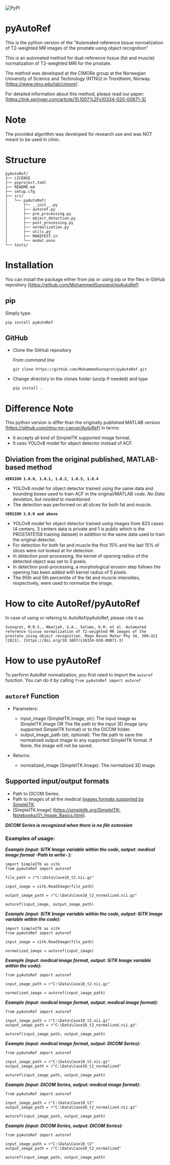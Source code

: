 ![PyPI](https://img.shields.io/pypi/v/pyAutoRef)

# pyAutoRef
This is the python version of the
"Automated reference tissue normalization of T2-weighted MR images of the prostate using object recognition"

This is an automated method for dual-reference tissue (fat and muscle) normalization of T2-weighted MRI for the prostate.

The method was developed at the CIMORe group at the Norwegian University of Science and Technology (NTNU) in Trondheim, Norway.
[https://www.ntnu.edu/isb/cimore]

For detailed information about this method, please read our paper: [https://link.springer.com/article/10.1007%2Fs10334-020-00871-3]

# Note
The provided algorithm was developed for research use and was NOT meant to be used in clinic.

# Structure
```
pyAutoRef/
├── LICENSE
├── pyproject.toml
├── README.md
├── setup.cfg
├── src/
│   └── pyAutoRef/
│       ├── __init__.py
│       ├── autoref.py
│       ├── pre_processing.py
│       ├── object_detection.py
│       ├── post_processing.py
│       ├── normalization.py
│       ├── utils.py
│       ├── MANIFEST.in
│       └── model.onnx
└── tests/
```

# Installation
You can install the package either from pip or using pip or the files in GitHub repository [https://github.com/MohammedSunoqrot/pyAutoRef]

## pip
Simply type:
```
pip install pyAutoRef
```
## GitHub
- Clone the GitHub repository
  
   *From command line*
   ```
   git clone https://github.com/MohammedSunoqrot/pyAutoRef.git
   ```
- Change directory to the clones folder (unzip if needed) and type
   ```
   pip install . 
   ```

# Difference Note
This python version is differ than the originally published MATLAB version [https://github.com/ntnu-mr-cancer/AutoRef] in terms:
- It accepts all kind of SimpleITK supported image format.
- It uses YOLOv8 model for object detector instead of ACF.

## Diviation from the original published, MATLAB-based method
**`VERSION 1.0.0, 1.0.1, 1.0.2, 1.0.3, 1.0.4`**
- YOLOv8 model for object detector trained using the same data and bounding boxes used to train ACF in the original/MATLAB code. *No Data deviation, but needed to meantioned*. 
- The detection was performed on all slices for both fat and muscle.

**`VERSION 2.0.0 and above`**
- YOLOv8 model for object detector trained using images from 823 cases (4 centers, 3 centers data is private and 1 is public which is the PROSTATE158 training dataset) in addition to the same data used to train the original detector. 
- For detection for both fat and muscle the first 15% and the last 15% of slices were not looked at for detection.
- In detection post-processing, the kernel of opening radius of the detected object was set to 5 pixels.
- In detection post-processing, a morphological erosion step follows the opening has been added with kernel radius of 5 pixels.
- The 95th and 5th percentile of the fat and muscle intensities, respectively, were used to normalize the image.

# How to cite AutoRef/pyAutoRef
In case of using or refering to AutoRef/pyAutoRef, please cite it as:
```
Sunoqrot, M.R.S., Nketiah, G.A., Selnæs, K.M. et al. Automated reference tissue normalization of T2-weighted MR images of the prostate using object recognition. Magn Reson Mater Phy 34, 309–321 (2021). [https://doi.org/10.1007/s10334-020-00871-3]
```

# How to use pyAutoRef
To perform AutoRef normalization, you first need to import the `autoref` function.
You can do it by calling `from pyAutoRef import autoref`

## `autoref` Function 
   - Parameters:
        - input_image (SimpleITK.Image, str): The input image as SimpleITK.Image OR The file path to the input 3D image (any supported SimpleITK format) or to the DICOM folder.
        - output_image_path (str, optional): The file path to save the normalized output image to any supported SimpleITK format. If None, the image will not be saved.

   - Returns:
        - normalized_image (SimpleITK.Image): The normalized 3D image.

## Supported input/output formats
- Path to DICOM Series.
- Path to images of all the medical [images formats supported by SimpleITK](https://simpleitk.readthedocs.io/en/v2.2.0/IO.html).
- [SimpleITK.Image] (https://simpleitk.org/SimpleITK-Notebooks/01_Image_Basics.html).

***DICOM Series is recognized when there is no file extension***

### Examples of usage:

***Example (input: SiTK Image variable within the code, output: medical image format -Path to write- ):***
```
import SimpleITK as sitk
from pyAutoRef import autoref

file_path = r"C:\Data\Case10_t2.nii.gz"

input_image = sitk.ReadImage(file_path)

output_image_path = r"C:\Data\Case10_t2_normalized.nii.gz"

autoref(input_image, output_image_path)
```

***Example (input: SiTK Image variable within the code, output: SiTK Image variable within the code):***
```
import SimpleITK as sitk
from pyAutoRef import autoref

input_image = sitk.ReadImage(file_path)

normalized_image = autoref(input_image)
```

***Example (input: medical image format, output: SiTK Image variable within the code):***
```
from pyAutoRef import autoref

input_image_path = r"C:\Data\Case10_t2.nii.gz"

normalized_image = autoref(input_image_path)
```

***Example (input: medical image format, output: medical image format):***
```
from pyAutoRef import autoref

input_image_path = r"C:\Data\Case10_t2.nii.gz"
output_image_path = r"C:\Data\Case10_t2_normalized.nii.gz"

autoref(input_image_path, output_image_path)
```

***Example (input: medical image format, output: DICOM Series):***
```
from pyAutoRef import autoref

input_image_path = r"C:\Data\Case10_t2.nii.gz"
output_image_path = r"C:\Data\Case10_t2_normalized"

autoref(input_image_path, output_image_path)
```

***Example (input: DICOM Series, output: medical image format):***
```
from pyAutoRef import autoref

input_image_path = r"C:\Data\Case10_t2"
output_image_path = r"C:\Data\Case10_t2_normalized.nii.gz"

autoref(input_image_path, output_image_path)

```
***Example (input: DICOM Series, output: DICOM Series):***
```
from pyAutoRef import autoref

input_image_path = r"C:\Data\Case10_t2"
output_image_path = r"C:\Data\Case10_t2_normalized"

autoref(input_image_path, output_image_path)
```
